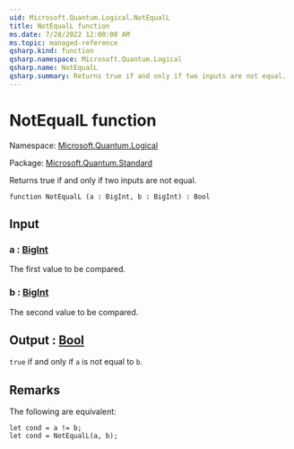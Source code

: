 ```yaml
---
uid: Microsoft.Quantum.Logical.NotEqualL
title: NotEqualL function
ms.date: 7/28/2022 12:00:00 AM
ms.topic: managed-reference
qsharp.kind: function
qsharp.namespace: Microsoft.Quantum.Logical
qsharp.name: NotEqualL
qsharp.summary: Returns true if and only if two inputs are not equal.
---
```


# NotEqualL function

Namespace: [Microsoft.Quantum.Logical](xref:Microsoft.Quantum.Logical)

Package: [Microsoft.Quantum.Standard](https://nuget.org/packages/Microsoft.Quantum.Standard)


Returns true if and only if two inputs are not equal.

```qsharp
function NotEqualL (a : BigInt, b : BigInt) : Bool
```


## Input

### a : [BigInt](xref:microsoft.quantum.qsharp.valueliterals#bigint-literals)

The first value to be compared.


### b : [BigInt](xref:microsoft.quantum.qsharp.valueliterals#bigint-literals)

The second value to be compared.



## Output : [Bool](xref:microsoft.quantum.qsharp.valueliterals#bool-literals)

`true` if and only if `a` is not equal to `b`.

## Remarks

The following are equivalent:```qsharplet cond = a != b;let cond = NotEqualL(a, b);```